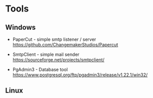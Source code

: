 # Tools

## Windows

  * PaperCut - simple smtp listener / server
    https://github.com/ChangemakerStudios/Papercut

  * SmtpClient - simple mail sender
    https://sourceforge.net/projects/smtpclient/

  * PgAdmin3 - Database tool
    https://www.postgresql.org/ftp/pgadmin3/release/v1.22.1/win32/

## Linux
